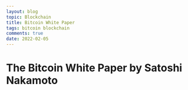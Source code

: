 ```yaml
---
layout: blog
topic: Blockchain
title: Bitcoin White Paper
tags: bitcoin blockchain
comments: true
date: 2022-02-05
---
```


# The Bitcoin White Paper by Satoshi Nakamoto

<object data="../assets/bitcoin.pdf" width="1000" height="1000" type='application/pdf'>
